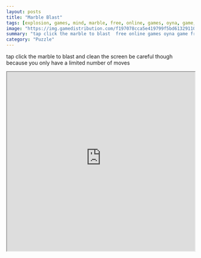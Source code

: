 ```yaml
---
layout: posts
title: "Marble Blast"
tags: [explosion, games, mind, marble, free, online, games, oyna, game, free, games, play, play, games]
image: "https://img.gamedistribution.com/f197078cca5e419799f5bd6132911061.jpg"
summary: "tap click the marble to blast  free online games oyna game free games play play games"
category: "Puzzle"
---
```


tap click the marble to blast and clean the screen be careful though because you only have a limited number of moves

<iframe width="100%" height="480px;" src="https://html5.gamedistribution.com/f197078cca5e419799f5bd6132911061/"></iframe>